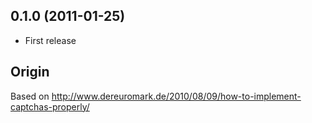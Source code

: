 ## 0.1.0 (2011-01-25)

* First release

## Origin

Based on http://www.dereuromark.de/2010/08/09/how-to-implement-captchas-properly/